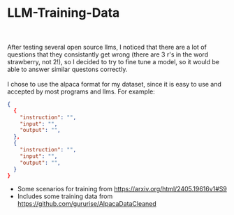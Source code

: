 # LLM-Training-Data
<br></br>
After testing several open source llms, I noticed that there are a lot of questions that they consistantly get wrong (there are 3 r's in the word strawberry, not 2!), so I decided to try to fine tune a model, so it would be able to answer similar questons correctly.
<br></br>
I chose to use the alpaca format for my dataset, since it is easy to use and accepted by most programs and llms. For example:

``` json
{
  {
    "instruction": "",
    "input": "",
    "output": "",
  },
  {
    "instruction": "",
    "input": "",
    "output": "",
  }
}
```

<ul>
  <li>Some scenarios for training from <a href="https://arxiv.org/html/2405.19616v1#S9">https://arxiv.org/html/2405.19616v1#S9</a></li>
  <li>Includes some training data from <a href="https://github.com/gururise/AlpacaDataCleaned">https://github.com/gururise/AlpacaDataCleaned</a></li>
</ul>
